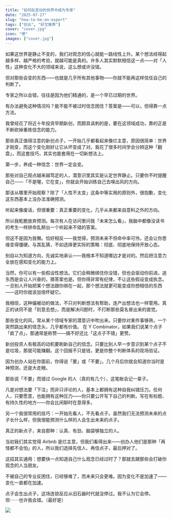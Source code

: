 ```yaml
---
title: "如何在变动的世界中成为专家"
date: "2025-07-27"
slug: "how-to-be-an-expert"
tags: ["创业", "好文推荐"]
cover: "cover.jpg"
icon: "😎"
images: ["cover.jpg"]
---
```

如果这世界是静止不变的，我们对观念的信心就能一路线性上升。某个想法经得起越多样、越严格的考验，就越可能是真的。许多人其实默默相信这一点——对「人性」这种变化不大的领域来说，这么想或许没错。



但对那些会变的东西——也就是几乎所有其他事物——你就不能再这样信任自己的判断了。



专家之所以会错，往往是因为他们精通的，是一个早已过期的世界。



有办法避免这种情况吗？能不能不被过时信念困住？答案是——可以，但得靠一点方法。



我曾经花了将近十年投资早期新创，而颇具讽刺的是，要在这领域成功，靠的正是不断砍掉重练信念的能力。



那些真正值得注意的新创点子，一开始几乎都看起来像烂主意，原因很简单：世界才刚变，而这个变化刚好让它从坏变成了对。我花了很多时间学会分辨这种「翻盘」，而这套技巧，其实也能套用在一切新想法上。



第一步，养成一种信念：世界一定会变。



那些对自己观点越来越笃定的人，潜意识里其实是认定世界静止。只要你不时提醒自己——「不是喔，它在变」，你就会开始训练自己去嗅出风的方向。



那该从哪里开始观察？除了「人性不太变」这条中等实用的原则外，很抱歉，变化这东西基本上没办法准确预测。



听起来像废话，但很重要：真正重要的变化，几乎从来都来自意料之外的方向。



所以我乾脆放弃预测。每次有人在访问里问我「未来怎么看」，我脑中都像没读书的考生一样拼命乱掰出一个听起来不错的答案。



但这不是因为我懒。恰好相反——我觉得，预测未来不但命中率可怜，还会让你思维变得僵硬。与其乱猜，不如选择更实际的策略：彻底、彻底地保持开放心态。



别自以为知道方向，先诚实地承认——我根本不知道哪边才是对的。然后把注意力全放在感知变化的能力上。



当然，你可以有一些假设性想法。它们会稍微绑住你没错，但也会驱动你前进。追东西是会让人兴奋的，猜答案也是。但你得非常有纪律，不让这些假设变成执念。
一旦别人开始把某个想法跟你绑在一起，那个想法就更可能变成你想相信的东西——这时你就该加倍怀疑它。



我相信，这种偏被动的做法，不只对判断想法有帮助，连产出想法也一样管用。真正的诀窍不是「刻意去想」，而是解决问题时，不打断那些莫名冒出来的直觉。



那些变化的风，常从某个领域专家的潜意识中吹出来。只要你对某件事够熟，一个突然跳出来的怪念头，几乎都有价值。
在 Y Combinator，如果我们说某个点子「疯了点」，那通常是称赞——搞不好还比「这点子不错」更赞。



新创投资人有极高的动机要刷新自己的信念。只要比别人早一步意识到某个点子不是垃圾，那就可能赚翻。这个回报不只是钱，更是你整个判断体系的现场验证。



因为创办人站在你面前，你得说「要」或「不要」，几个月后你就会知道你当时是神预测，还是大走眼。



那些说「不要」而错过 Google 的人（真的有几个），这笔帐会记一辈子。



凡是对想法要「下注」而非只评论的人，基本上都拥有这种自我纠错压力。任何人，只要愿意，也能拥有这种压力——你只要公开写下自己的判断。写在有标题、有持久性的地方——你会比闲聊时在意得多。



另一个我很常用的技巧：一开始先看人，不先看点子。虽然我们无法预测未来的点子长什么样，但我很能预测什么样的人会生出未来的点子。



真正的新点子，来自那种：认真、有劲、脑袋够独立的人。



当初我们其实觉得 Airbnb 是烂主意，但我们看得出来——创办人他们是那种「再怪都不会怕」的人，所以我们选择先信人、再信点子，最后押对了。



这招其实通用：想要快一点知道自己什么观念已经过时了？那就去跟那些会打破你观念的人当朋友。



不被自己的专业反困住，已经够难了，而未来只会更难。因为变化不是加速了——变化一直都在加速。



点子会生出点子，这场连锁反应从旧石器时代就没停过。我不认为它会停。
但⋯⋯也许我会错。（最好是）




![](https://prod-files-secure.s3.us-west-2.amazonaws.com/112d0858-5090-4d34-a606-b75eb8d65fd2/46476355-9cf3-4e99-9b7a-3531bc426380/1000202064.png?X-Amz-Algorithm=AWS4-HMAC-SHA256&X-Amz-Content-Sha256=UNSIGNED-PAYLOAD&X-Amz-Credential=ASIAZI2LB4663BXQOV3N%2F20250919%2Fus-west-2%2Fs3%2Faws4_request&X-Amz-Date=20250919T214317Z&X-Amz-Expires=3600&X-Amz-Security-Token=IQoJb3JpZ2luX2VjEGUaCXVzLXdlc3QtMiJIMEYCIQDkOeFimzoJRfGewg2mzy%2F6Tqx5PXlm8J%2BfqSRHyNuO1AIhAIfg03WAcyVSVa%2Fu1Da%2FLI5m3xSwmp9k9MhSd94hMWAwKogECN7%2F%2F%2F%2F%2F%2F%2F%2F%2F%2FwEQABoMNjM3NDIzMTgzODA1Igzcuh9Bx%2FW7wA1HPXkq3APkLdfQanZbwixSYimb1MA2gxlv5vdVrLxNwyRo2lTIw8kj6hcSufWBFnXbX21pNHi5vE4Xnwvu65OL88rK%2Bb1AM6eg%2BtndDuSUqahDiQZwA778pqoLwrkpIM7mw2VtuHD7UxEer8VwYaZq6GcFNAz5HZ0UG1I5fuus61BsSWMs68Vh4lc80yD0eVMgN2qAkFgvhYLIZbRiPXKVCY15fufqnyv1pa%2BKH8Ab5I%2BZuKZ9U3PcGZ5hJDrxaOVgy71yF%2BWqoL9h%2FrKK8Jr4GG03Knfh%2BPgj5jv1gMgfCmr49O6kGPGd20%2FdAXrvRI0L97TFaOVGGls4D324QihFE9QWLae97efSzwEfhGdUmJaS0doA%2Bai75WOPgfdCvORThVSQVi5AmDd%2F%2B5fR0ipBgaxXZl1yuUMHSePgXvJMp8XDJTBPSx%2FyX7O%2FN4S4gMqH0%2FEPU6sUvwWMZCU0fvN6X9rlEpW07brJz%2FwyBid%2B1bmZkPoJkk4m1aX%2FaElTw%2Bg07YYRX8eXQh3h4jwhVLXUhFxvnwmL%2BRboWQWvP12TvJJaffSM%2FnLaHl4EnfJj4q313BnfIpMv%2FY2IDSupgZmk643tFfsxEJpZk%2BjcztqW9IZfLpxkAOJNWCwn8btIKE75uzDNh7fGBjqkAafxi4O8xP1tY1GJnhGt9jJasLm%2FDxwMCuI2w%2FhZW0GUFCVMKjgp3HW1FDxxYezTeJOqlUapML6rzHxWonPTmocPE50TKtIeo3x7yyQjzIUpOKdpX5jQnj3cm2aMQ5pORHQ0SA%2FoExMZsP6d8qpbFXN8sqMz7cApHV95DDzo6L6t3aMCm5SfGYmhay5ZJWF%2B36abynNdtVBWJMH7kAqXQPEbMpzQ&X-Amz-Signature=ea6d548de646b8d866fa9442f980846a3f535ec8c62e5e0c689c42952632f280&X-Amz-SignedHeaders=host&x-amz-checksum-mode=ENABLED&x-id=GetObject)

